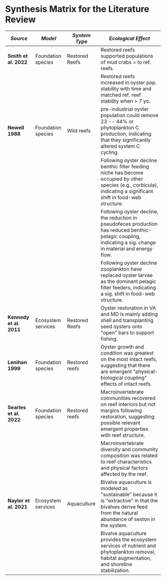 # Synthesis Matrix for the Literature Review

| _Source_                | _Model_            | _System Type_  | _Ecological Effect_ |
| ------                  | -----              | -----------    | -----------------   |
| **Smith et al. 2022**   | Foundation species | Restored Reefs | Restored reefs supported populations of mud crabs = to ref. reefs. |
|                         |                    |                | Restored reefs increased in oyster pop. stability with time and matched ref. reef stability when > 7 yo. |
| **Newell 1988**         | Foundation species | Wild reefs     | pre-industrial oyster population could remove 23 -- 44% or phytoplankton C production, indicating that they significantly altered system C cycling. |
|                         |                    |                | Following oyster decline benthic filter feeding niche has become occupied by other species (e.g., corbicula), indicating a significant shift in food-web structure. |
|                         |                    |                | Following oyster decline, the reduction in pseudofeces production has reduced benthic-pelagic coupling, indicating a sig. change in material and energy flow. |
|                         |                    |                | Following oyster decline zooplankton have replaced oyster larvae as the dominant pelagic filter feeders, indicating a sig. shift in food-web structure. |
| **Kennedy et al. 2011** | Ecosystem services | Restored Reefs | Oyster restoration in VA and MD is mainly adding shell and transplanting seed oysters onto "open" bars to support fishing. |
| **Lenihan 1999**        | Foundation species | Restored reefs | Oyster growth and condition was greatest on the most intact reefs, suggesting that there are emergent "physical-biological coupling" effects of intact reefs. |
| **Searles et al. 2022** | Foundation species | Restored reefs | Macroinvertebrate communities recovered on reef interiors but not margins following restoration, suggesting possible relevant emergent properties with reef structure. |
|                         |                    |                | Macroinvertebrate diversity and community composition was related to reef characteristics and physical factors affected by the reef. |
| **Naylor et al. 2021**  | Ecosystem services | Aquaculture    | Bivalve aquaculture is modeled as "sustainable" because it is "extractive" in that the bivalves derive feed from the natural abundance of seston in the system. |
|                         |                    |                | Bivalve aquaculture provides the ecosystem services of nutrient and phytoplankton removal, habitat augmentation, and shoreline stabilization. |


